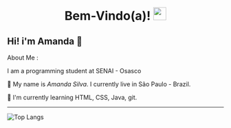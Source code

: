 <h1 align="center">
  Bem-Vindo(a)!
  <img src="https://media.giphy.com/media/hvRJCLFzcasrR4ia7z/giphy.gif" width="30"/>
</h1>

## Hi! i'm Amanda 👋

About Me :

I am a programming student at SENAI - Osasco 

🌱 My name is _Amanda Silva_. I currently live in São Paulo - Brazil.

🔭 I'm currently learning HTML, CSS, Java, git.

---

![Top Langs](https://github-readme-stats.vercel.app/api/top-langs/?username=MandySilv&layout=compact&theme=dark&border=3A218B)
